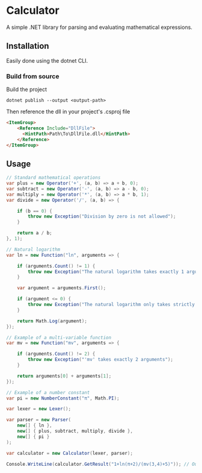 Calculator
===============

A simple .NET library for parsing and evaluating mathematical expressions.

## Installation

Easily done using the dotnet CLI.

<!-- 

### Via Nuget

```
dotnet add package calculator
```

-->

### Build from source

Build the project

```
dotnet publish --output <output-path>
```

Then reference the dll in your project's .csproj file

```html
<ItemGroup>
    <Reference Include="DllFile">
      <HintPath>Path\To\DllFile.dll</HintPath>
    </Reference>
</ItemGroup>
```

## Usage

```C#
// Standard mathematical operations
var plus = new Operator('+', (a, b) => a + b, 0);
var subtract = new Operator('-', (a, b) => a - b, 0);
var multiply = new Operator('*', (a, b) => a * b, 1);
var divide = new Operator('/', (a, b) => {

    if (b == 0) {
        throw new Exception("Division by zero is not allowed");
    }

    return a / b;
}, 1);

// Natural logarithm
var ln = new Function("ln", arguments => {

    if (arguments.Count() != 1) {
        throw new Exception("The natural logarithm takes exactly 1 argument");
    }

    var argument = arguments.First();

    if (argument <= 0) {
        throw new Exception("The natural logarithm only takes strictly positive numbers");
    }

    return Math.Log(argument);
});

// Example of a multi-variable function
var mv = new Function("mv", arguments => {

    if (arguments.Count() != 2) {
        throw new Exception("'mv' takes exactly 2 arguments");
    }

    return arguments[0] + arguments[1];
});

// Example of a number constant
var pi = new NumberConstant("π", Math.PI);

var lexer = new Lexer();

var parser = new Parser(
    new[] { ln },
    new[] { plus, subtract, multiply, divide },
    new[] { pi }
);

var calculator = new Calculator(lexer, parser);

Console.WriteLine(calculator.GetResult("1+ln(π+2)/(mv(3,4)+5)")); // Outputs 1.1364469071880001
```